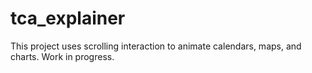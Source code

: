 # tca_explainer
This project uses scrolling interaction to animate calendars, maps, and charts.
Work in progress.
